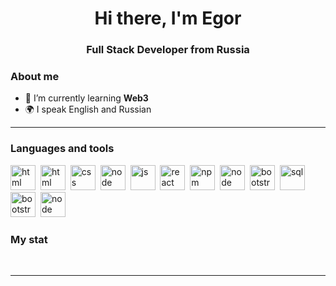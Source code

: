 <div id="header" align="center">
    <h1>Hi there, I'm  Egor </h1>
    <h3>Full Stack Developer from Russia</h3>
</div>

### About me
- 🌱 I’m currently learning **Web3**
- 🌍 I speak English and Russian

---

### Languages and tools

<img src="https://cdn.jsdelivr.net/gh/devicons/devicon/icons/php/php-original.svg" title="html" width="40" height="40"/>&nbsp;
<img src="https://cdn.jsdelivr.net/gh/devicons/devicon/icons/html5/html5-original.svg" title="html" width="40" height="40"/>&nbsp;
<img src="https://cdn.jsdelivr.net/gh/devicons/devicon/icons/css3/css3-original.svg" title="css" width="40" height="40"/>&nbsp;
<img src="https://cdn.jsdelivr.net/gh/devicons/devicon/icons/tailwindcss/tailwindcss-original.svg" title="node" width="40" height="40"/>&nbsp;
<img src="https://cdn.jsdelivr.net/gh/devicons/devicon/icons/javascript/javascript-original.svg" title="js" width="40" height="40"/>&nbsp;
<img src="https://cdn.jsdelivr.net/gh/devicons/devicon/icons/vuejs/vuejs-original.svg" title="react" width="40" height="40"/>&nbsp;
<img src="https://cdn.jsdelivr.net/gh/devicons/devicon/icons/npm/npm-original-wordmark.svg" title="npm" width="40" height="40"/>&nbsp;
<img src="https://cdn.jsdelivr.net/gh/devicons/devicon/icons/nodejs/nodejs-original.svg" title="node" width="40" height="40"/>&nbsp;
<img src="https://cdn.jsdelivr.net/gh/devicons/devicon/icons/vitejs/vitejs-plain.svg" title="bootstrap" width="40" height="40"/>&nbsp;
<img src="https://cdn.jsdelivr.net/gh/devicons/devicon/icons/mongodb/mongodb-original.svg" title="sql" width="40" height="40"/>&nbsp;
<img src="https://cdn.jsdelivr.net/gh/devicons/devicon/icons/bootstrap/bootstrap-plain.svg" title="bootstrap" width="40" height="40"/>&nbsp;
<img src="https://cdn.jsdelivr.net/gh/devicons/devicon/icons/mysql/mysql-original.svg" title="node" width="40" height="40"/>&nbsp;


### My stat

<div id="stat" align="center">
    <img src="https://github-profile-summary-cards.vercel.app/api/cards/profile-details?username=Gorynoch&theme=github_dark" alt=""/>
    <img src="https://github-profile-summary-cards.vercel.app/api/cards/most-commit-language?username=Gorynoch&theme=github_dark" alt=""/>
     <img src="https://github-profile-summary-cards.vercel.app/api/cards/stats?username=Gorynoch&theme=github_dark" alt=""/>
</div>

---

